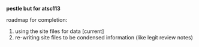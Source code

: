 **pestle but for atsc113**

roadmap for completion:
1. using the site files for data [current]
2. re-writing site files to be condensed information (like legit review notes)
